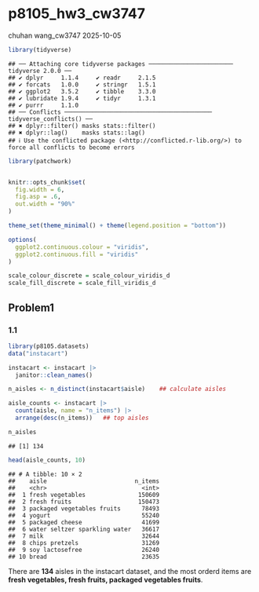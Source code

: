 p8105_hw3_cw3747
================
chuhan wang_cw3747
2025-10-05

``` r
library(tidyverse)
```

    ## ── Attaching core tidyverse packages ──────────────────────── tidyverse 2.0.0 ──
    ## ✔ dplyr     1.1.4     ✔ readr     2.1.5
    ## ✔ forcats   1.0.0     ✔ stringr   1.5.1
    ## ✔ ggplot2   3.5.2     ✔ tibble    3.3.0
    ## ✔ lubridate 1.9.4     ✔ tidyr     1.3.1
    ## ✔ purrr     1.1.0     
    ## ── Conflicts ────────────────────────────────────────── tidyverse_conflicts() ──
    ## ✖ dplyr::filter() masks stats::filter()
    ## ✖ dplyr::lag()    masks stats::lag()
    ## ℹ Use the conflicted package (<http://conflicted.r-lib.org/>) to force all conflicts to become errors

``` r
library(patchwork)


knitr::opts_chunk$set(
  fig.width = 6,
  fig.asp = .6,
  out.width = "90%"
)

theme_set(theme_minimal() + theme(legend.position = "bottom"))

options(
  ggplot2.continuous.colour = "viridis",
  ggplot2.continuous.fill = "viridis"
)

scale_colour_discrete = scale_colour_viridis_d
scale_fill_discrete = scale_fill_viridis_d
```

## Problem1

### 1.1

``` r
library(p8105.datasets)
data("instacart")
```

``` r
instacart <- instacart |>
  janitor::clean_names() 

n_aisles <- n_distinct(instacart$aisle)    ## calculate aisles

aisle_counts <- instacart |>
  count(aisle, name = "n_items") |>
  arrange(desc(n_items))   ## top aisles

n_aisles
```

    ## [1] 134

``` r
head(aisle_counts, 10)
```

    ## # A tibble: 10 × 2
    ##    aisle                         n_items
    ##    <chr>                           <int>
    ##  1 fresh vegetables               150609
    ##  2 fresh fruits                   150473
    ##  3 packaged vegetables fruits      78493
    ##  4 yogurt                          55240
    ##  5 packaged cheese                 41699
    ##  6 water seltzer sparkling water   36617
    ##  7 milk                            32644
    ##  8 chips pretzels                  31269
    ##  9 soy lactosefree                 26240
    ## 10 bread                           23635

There are **134** aisles in the instacart dataset, and the most orderd
items are **fresh vegetables, fresh fruits, packaged vegetables
fruits**.
